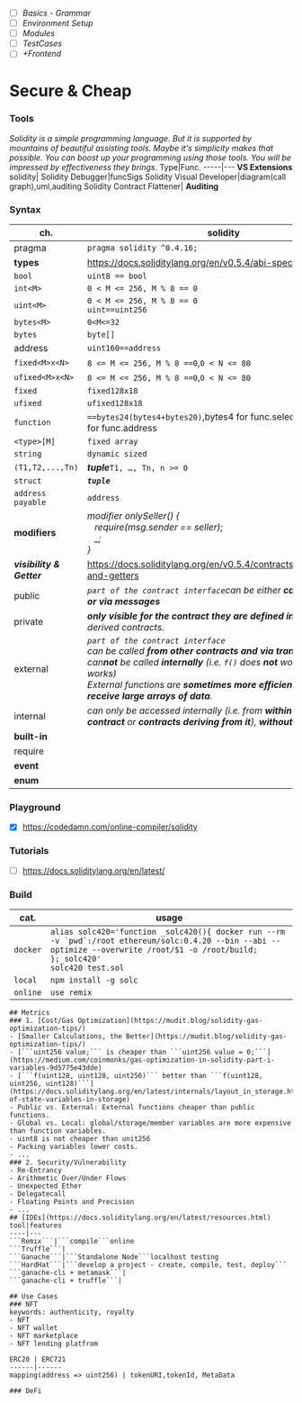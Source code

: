 * [ ] *Basics - Grammar*
* [ ] *Environment Setup*
* [ ] *Modules*
* [ ] *TestCases*
* [ ] *+Frontend*
# Secure & Cheap
### Tools
*Solidity is a simple programming language. But it is supported by mountains of beautiful assisting tools. Maybe it's simplicity makes that possible. You can boost up your programming using those tools. You will be impressed by effectiveness they brings.*
Type|Func.
-----|---
**VS Extensions**
solidity|
Solidity Debugger|funcSigs
Solidity Visual Developer|diagram(call graph),uml,auditing
Solidity Contract Flattener|
**Auditing**
### Syntax
ch.|solidity|javascript
---|--------|-----
pragma|```pragma solidity ^0.4.16;```
**types**|https://docs.soliditylang.org/en/v0.5.4/abi-spec.html#types
```bool```|```uint8 == bool```
```int<M>```|```0 < M <= 256, M % 8 == 0```
```uint<M>```|```0 < M <= 256, M % 8 == 0```<br>```uint==uint256```
```bytes<M>```|```0<M<=32```
```bytes```|```byte[]```
address|```uint160==address```
```fixed<M>x<N>```|```8 <= M <= 256, M % 8 ==0```,```0 < N <= 80```
```ufixed<M>x<N>```|```8 <= M <= 256, M % 8 ==0```,```0 < N <= 80```
```fixed```|```fixed128x18```
```ufixed```|```ufixed128x18```
```function```|```==bytes24(bytes4+bytes20)```,bytes4 for func.selector, bytes20 for func.address
```<type>[M]```|```fixed array```
```string```|```dynamic sized```
```(T1,T2,...,Tn)```|***tuple***```T1, …, Tn, n >= 0```
```struct```|***```tuple```***
```address payable```|```address```
**modifiers**|*modifier onlySeller() {<br>&nbsp;&nbsp;&nbsp;require(msg.sender == seller);<br>&nbsp;&nbsp;&nbsp;_;<br>}*
***visibility & Getter***|https://docs.soliditylang.org/en/v0.5.4/contracts.html#visibility-and-getters
public|*```part of the contract interface```can be either **called internally or via messages***
private|***only visible for the contract they are defined in** and not in derived contracts.*
external|*```part of the contract interface```<br>can be called **from other contracts and via transactions**.<br>can**not** be called **internally** (i.e. ```f()``` does **not** work, but ```this.f()``` works)<br>External functions are **sometimes more efficient when they receive large arrays of data**.*
internal|*can only be accessed internally (i.e. from **within the current contract** or **contracts deriving from it**), **without** using ```this```.*
**built-in**|
require|
**event**|
**enum**|

### Playground
* [x] https://codedamn.com/online-compiler/solidity
### Tutorials
* [ ] https://docs.soliditylang.org/en/latest/
### Build
cat.|usage
---|----
```docker```|```alias solc420='function _solc420(){ docker run --rm -v `pwd`:/root ethereum/solc:0.4.20 --bin --abi --optimize --overwrite /root/$1 -o /root/build; };_solc420'```<br>```solc420 test.sol```
```local```|```npm install -g solc```
```online```|```use remix```
```
## Metrics
### 1. [Cost/Gas Optimization](https://mudit.blog/solidity-gas-optimization-tips/)
- [Smaller Calculations, the Better](https://mudit.blog/solidity-gas-optimization-tips/)
- [```uint256 value;``` is cheaper than ```uint256 value = 0;```](https://medium.com/coinmonks/gas-optimization-in-solidity-part-i-variables-9d5775e43dde)
- [```f(uint128, uint128, uint256)``` better than ```f(uint128, uint256, uint128)```](https://docs.soliditylang.org/en/latest/internals/layout_in_storage.html#layout-of-state-variables-in-storage)
- Public vs. External: External functions cheaper than public functions.
- Global vs. Local: global/storage/member variables are more expensive than function variables.
- uint8 is not cheaper than unit256
- Packing variables lower costs.
- ...
### 2. Security/Vulnerability
- Re-Entrancy
- Arithmetic Over/Under Flows
- Unexpected Ether
- Delegatecall
- Floating Points and Precision
- ...
## [IDEs](https://docs.soliditylang.org/en/latest/resources.html)
tool|features
----|---
```Remix```|```compile```online
```Truffle```|
```Ganache```|```Standalone Node```localhost testing
```HardHat```|```develop a project - create, compile, test, deploy```
```ganache-cli + metamask```|
```ganache-cli + truffle```|

## Use Cases
### NFT
keywords: authenticity, royalty
- NFT
- NFT wallet
- NFT marketplace
- NFT lending platfrom

ERC20 | ERC721
------|------
mapping(address => uint256) | tokenURI,tokenId, MetaData

### DeFi
